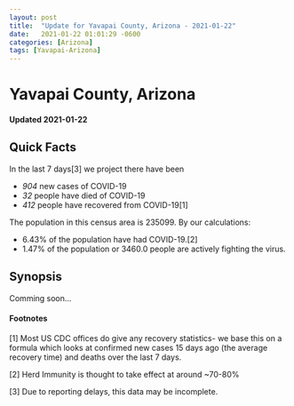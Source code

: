 ```yaml
---
layout: post
title:  "Update for Yavapai County, Arizona - 2021-01-22"
date:   2021-01-22 01:01:29 -0600
categories: [Arizona]
tags: [Yavapai-Arizona]
---
```


# Yavapai County, Arizona
#### Updated 2021-01-22

## Quick Facts

In the last 7 days[3] we project there have been
- *904* new cases of COVID-19
- *32* people have died of COVID-19
- *412* people have recovered from COVID-19[1]

The population in this census area is 235099. By our calculations:
- 6.43% of the population have had COVID-19.[2]
- 1.47% of the population or 3460.0 people are actively fighting the virus.

## Synopsis

Comming soon...


#### Footnotes

[1] Most US CDC offices do give any recovery statistics- we base this on a formula which looks at confirmed new cases
15 days ago (the average recovery time) and deaths over the last 7 days.

[2] Herd Immunity is thought to take effect at around ~70-80%

[3] Due to reporting delays, this data may be incomplete.
 
    